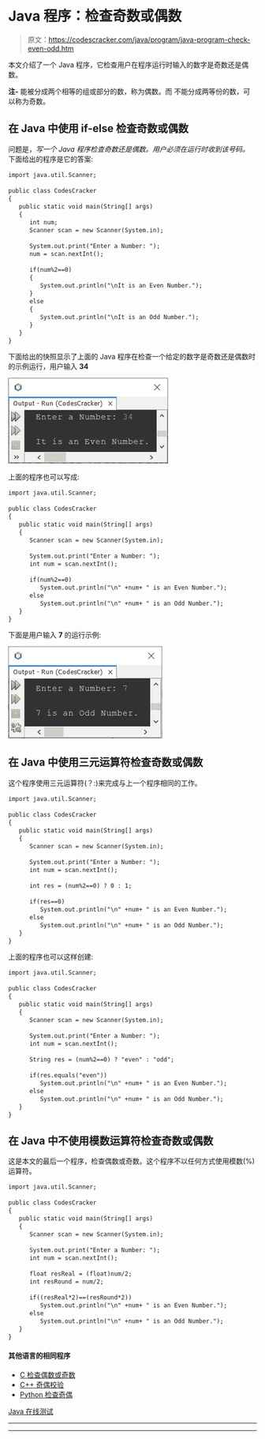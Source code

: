 # Java 程序：检查奇数或偶数

> 原文：<https://codescracker.com/java/program/java-program-check-even-odd.htm>

本文介绍了一个 Java 程序，它检查用户在程序运行时输入的数字是奇数还是偶数。

**注-** 能被分成两个相等的组或部分的数，称为偶数。而 不能分成两等份的数，可以称为奇数。

## 在 Java 中使用 if-else 检查奇数或偶数

问题是，*写一个 Java 程序检查奇数还是偶数。用户必须在运行时收到该号码。* 下面给出的程序是它的答案:

```
import java.util.Scanner;

public class CodesCracker
{
   public static void main(String[] args)
   {
      int num;
      Scanner scan = new Scanner(System.in);

      System.out.print("Enter a Number: ");
      num = scan.nextInt();

      if(num%2==0)
      {
         System.out.println("\nIt is an Even Number.");
      }
      else
      {
         System.out.println("\nIt is an Odd Number.");
      }
   }
}
```

下面给出的快照显示了上面的 Java 程序在检查一个给定的数字是奇数还是偶数时的示例运行，用户输入 **34**

![java check odd or even](img/d9c5e21aab4e0429bce5a136f02ef65b.png)

上面的程序也可以写成:

```
import java.util.Scanner;

public class CodesCracker
{
   public static void main(String[] args)
   {
      Scanner scan = new Scanner(System.in);

      System.out.print("Enter a Number: ");
      int num = scan.nextInt();

      if(num%2==0)
         System.out.println("\n" +num+ " is an Even Number.");
      else
         System.out.println("\n" +num+ " is an Odd Number.");
   }
}
```

下面是用户输入 **7** 的运行示例:

![check odd even number in java](img/bd247460beaafca1630af9e616ff3976.png)

## 在 Java 中使用三元运算符检查奇数或偶数

这个程序使用三元运算符(？:)来完成与上一个程序相同的工作。

```
import java.util.Scanner;

public class CodesCracker
{
   public static void main(String[] args)
   {
      Scanner scan = new Scanner(System.in);

      System.out.print("Enter a Number: ");
      int num = scan.nextInt();

      int res = (num%2==0) ? 0 : 1;

      if(res==0)
         System.out.println("\n" +num+ " is an Even Number.");
      else
         System.out.println("\n" +num+ " is an Odd Number.");
   }
}
```

上面的程序也可以这样创建:

```
import java.util.Scanner;

public class CodesCracker
{
   public static void main(String[] args)
   {
      Scanner scan = new Scanner(System.in);

      System.out.print("Enter a Number: ");
      int num = scan.nextInt();

      String res = (num%2==0) ? "even" : "odd";

      if(res.equals("even"))
         System.out.println("\n" +num+ " is an Even Number.");
      else
         System.out.println("\n" +num+ " is an Odd Number.");
   }
}
```

## 在 Java 中不使用模数运算符检查奇数或偶数

这是本文的最后一个程序，检查偶数或奇数。这个程序不以任何方式使用模数(%)运算符。

```
import java.util.Scanner;

public class CodesCracker
{
   public static void main(String[] args)
   {
      Scanner scan = new Scanner(System.in);

      System.out.print("Enter a Number: ");
      int num = scan.nextInt();

      float resReal = (float)num/2;
      int resRound = num/2;

      if((resReal*2)==(resRound*2))
         System.out.println("\n" +num+ " is an Even Number.");
      else
         System.out.println("\n" +num+ " is an Odd Number.");
   }
}
```

#### 其他语言的相同程序

*   [C 检查偶数或奇数](/c/program/c-program-check-even-odd.htm)
*   [C++ 奇偶校验](/cpp/program/cpp-program-check-even-odd.htm)
*   [Python 检查奇偶](/python/program/python-program-check-even-odd.htm)

[Java 在线测试](/exam/showtest.php?subid=1)

* * *

* * *